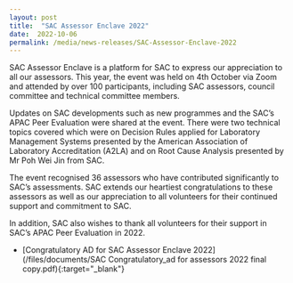 ```yaml
---
layout: post
title:  "SAC Assessor Enclave 2022"
date:  2022-10-06
permalink: /media/news-releases/SAC-Assessor-Enclave-2022
---
```


SAC Assessor Enclave is a platform for SAC to express our appreciation to all our assessors. This year, the event was held on 4th October via Zoom and attended by over 100 participants, including SAC assessors, council committee and technical committee members.

Updates on SAC developments such as new programmes and the SAC’s APAC Peer Evaluation were shared at the event. There were two technical topics covered which were on Decision Rules applied for Laboratory Management Systems presented by the American Association of Laboratory Accreditation (A2LA) and on Root Cause Analysis presented by Mr Poh Wei Jin from SAC. 

The event recognised 36 assessors who have contributed significantly to SAC’s assessments. SAC extends our heartiest congratulations to these assessors as well as our appreciation to all volunteers for their continued support and commitment to SAC. 

In addition, SAC also wishes to thank all volunteers for their support in SAC’s APAC Peer Evaluation in 2022. 


* [Congratulatory AD for SAC Assessor Enclave 2022](/files/documents/SAC Congratulatory_ad for assessors 2022 final copy.pdf){:target="_blank"}

